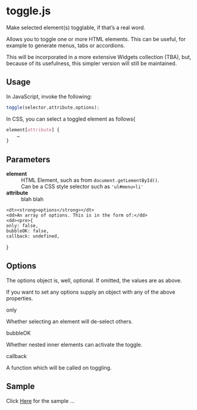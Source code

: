 toggle.js
=========

Make selected element(s) togglable, if that’s
a real word.


Allows you to toggle one or more HTML elements.
This can be useful, for example to generate menus, tabs or accordions.

This will be incorporated in a more extensive Widgets collection (TBA), but, because of its usefulness, this simpler version will still be maintained.

Usage
-----

In JavaScript, invoke the following:

```js
toggle(selector,attribute,options);
```

In CSS, you can select a toggled element as follows{

```css
element[attribute] {
	…
}
```

Parameters
----------

<dl>
	<dt><strong>element</strong></dt>
	<dd>HTML Element, such as from <code>document.getLementById()</code>.</dd>
	<dd>Can be a CSS style selector such as <code>'ul#menu>li'</code></dd>
	<dt><strong>attribute</strong></dt>
	<dd>blah blah</dd>

	<dt><strong>options</strong></dt>
	<dd>An array of options. This is in the form of:</dd>
	<dd><pre>{
	only: false,
	bubbleOK: false,
	callback: undefined,	
}</pre></dd>
</dl>

Options
-------

The options object is, well, optional. If omitted, the values are as above.

If you want to set any options supply an object with any of the above properties.

<dl>
	<dt>only</dt>
	<dl>Whether selecting an element will de-select others.</dl>
	<dt>bubbleOK</dt>
	<dl>Whether nested inner elements can activate the toggle.</dl>
	<dt>callback</dt>
	<dl>A function which will be called on toggling.</dl>
</dl>

Sample
------

Click [Here](https://manngo.github.io/toggle.js/sample/sample.html) for the sample …